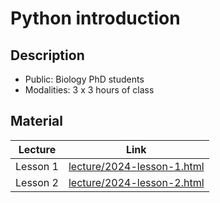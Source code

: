 # Python introduction 

## Description

- Public: Biology PhD students
- Modalities: 3 x 3 hours of class

## Material 
 
| Lecture | Link  |
|--------|--------|
| Lesson 1 | [lecture/2024-lesson-1.html](lecture/2024-lesson-1.html) |
| Lesson 2 | [lecture/2024-lesson-2.html](lecture/2024-lesson-2.html) |

